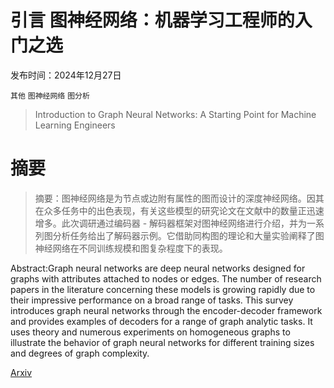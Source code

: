 # 引言  图神经网络：机器学习工程师的入门之选

发布时间：2024年12月27日

`其他` `图神经网络` `图分析`

> Introduction to Graph Neural Networks: A Starting Point for Machine Learning Engineers

# 摘要

> 摘要：图神经网络是为节点或边附有属性的图而设计的深度神经网络。因其在众多任务中的出色表现，有关这些模型的研究论文在文献中的数量正迅速增多。此次调研通过编码器 - 解码器框架对图神经网络进行介绍，并为一系列图分析任务给出了解码器示例。它借助同构图的理论和大量实验阐释了图神经网络在不同训练规模和图复杂程度下的表现。

> 
Abstract:Graph neural networks are deep neural networks designed for graphs with attributes attached to nodes or edges. The number of research papers in the literature concerning these models is growing rapidly due to their impressive performance on a broad range of tasks. This survey introduces graph neural networks through the encoder-decoder framework and provides examples of decoders for a range of graph analytic tasks. It uses theory and numerous experiments on homogeneous graphs to illustrate the behavior of graph neural networks for different training sizes and degrees of graph complexity.
    

[Arxiv](https://arxiv.org/pdf/2412.19419)